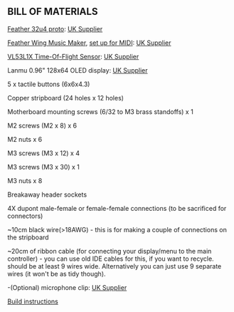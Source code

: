 ## BILL OF MATERIALS

[Feather 32u4 proto](https://www.adafruit.com/product/2771): [UK Supplier](https://shop.pimoroni.com/products/adafruit-feather-32u4-basic-proto)

[Feather Wing Music Maker](https://www.adafruit.com/product/3357), [set up for MIDI](https://learn.adafruit.com/adafruit-music-maker-featherwing/midi-synth):  [UK Supplier](https://shop.pimoroni.com/products/adafruit-music-maker-featherwing-mp3-ogg-wav-midi-synth-player)

[VL53L1X Time-Of-Flight Sensor](https://www.pololu.com/product/3415):  [UK Supplier](https://coolcomponents.co.uk/products/vl53l1x-time-of-flight-distance-sensor-carrier-with-voltage-regulator-400cm-max)

Lanmu 0.96" 128x64 OLED display:  [UK Supplier](https://www.amazon.co.uk/LANMU-Serial-128X64-Display-Arduino/dp/B01GC4067O)

5 x tactile buttons (6x6x4.3)

Copper stripboard (24 holes x 12 holes)

Motherboard mounting screws (6/32 to M3 brass standoffs) x 1

M2 screws (M2 x 8) x 6

M2 nuts x 6

M3 screws (M3 x 12) x 4

M3 screws (M3 x 30) x 1

M3 nuts x 8

Breakaway header sockets

4X dupont male-female or female-female connections (to be sacrificed for connectors)

~10cm black wire(>18AWG) - this is for making a couple of connections on the stripboard

~20cm of ribbon cable (for connecting your display/menu to the main controller) - you can use old IDE cables for this, if you want to recycle. should be at least 9 wires wide. Alternatively you can just use 9 separate wires (it won't be as tidy though).

-(Optional) microphone clip: [UK Supplier](https://www.amazon.co.uk/gp/product/B002GOLB06)


[Build instructions](docs/build.md)
